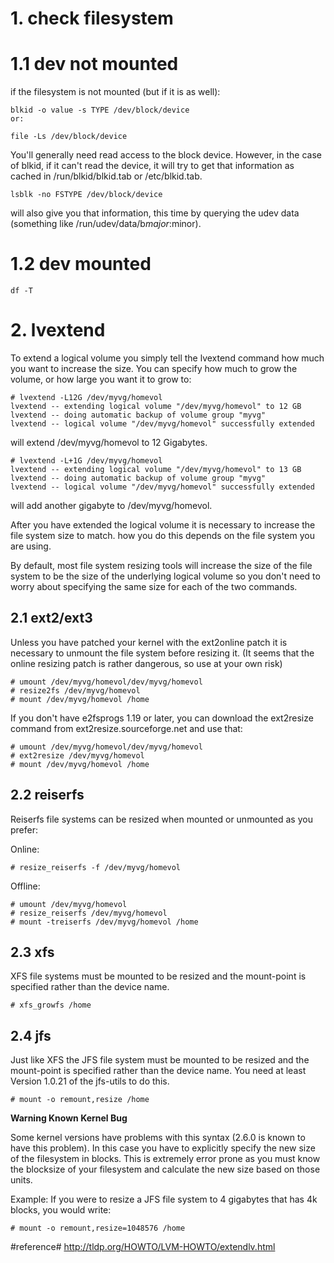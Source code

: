 # 1. check filesystem #

# 1.1 dev not mounted
if the filesystem is not mounted (but if it is as well):

	blkid -o value -s TYPE /dev/block/device
	or:
	
	file -Ls /dev/block/device

You'll generally need read access to the block device. However, in the case of blkid, if it can't read the device, it will try to get that information as cached in /run/blkid/blkid.tab or /etc/blkid.tab.

	lsblk -no FSTYPE /dev/block/device

will also give you that information, this time by querying the udev data (something like /run/udev/data/b$major:$minor).

# 1.2 dev mounted

	df -T

# 2. lvextend #

To extend a logical volume you simply tell the lvextend command how much you want to increase the size. You can specify how much to grow the volume, or how large you want it to grow to:

	# lvextend -L12G /dev/myvg/homevol
	lvextend -- extending logical volume "/dev/myvg/homevol" to 12 GB
	lvextend -- doing automatic backup of volume group "myvg"
	lvextend -- logical volume "/dev/myvg/homevol" successfully extended
        
will extend /dev/myvg/homevol to 12 Gigabytes.

	# lvextend -L+1G /dev/myvg/homevol
	lvextend -- extending logical volume "/dev/myvg/homevol" to 13 GB
	lvextend -- doing automatic backup of volume group "myvg"
	lvextend -- logical volume "/dev/myvg/homevol" successfully extended
        
will add another gigabyte to /dev/myvg/homevol.


 After you have extended the logical volume it is necessary to increase the file system size to match. how you do this depends on the file system you are using.

 By default, most file system resizing tools will increase the size of the file system to be the size of the underlying logical volume so you don't need to worry about specifying the same size for each of the two commands.


## 2.1 ext2/ext3 ##


Unless you have patched your kernel with the ext2online patch it is necessary to unmount the file system before resizing it. (It seems that the online resizing patch is rather dangerous, so use at your own risk)

	# umount /dev/myvg/homevol/dev/myvg/homevol
	# resize2fs /dev/myvg/homevol
	# mount /dev/myvg/homevol /home
            
If you don't have e2fsprogs 1.19 or later, you can download the ext2resize command from ext2resize.sourceforge.net and use that:

	# umount /dev/myvg/homevol/dev/myvg/homevol
	# ext2resize /dev/myvg/homevol
	# mount /dev/myvg/homevol /home
            
## 2.2 reiserfs ##

Reiserfs file systems can be resized when mounted or unmounted as you prefer:

Online:

	# resize_reiserfs -f /dev/myvg/homevol
                  
Offline:

	# umount /dev/myvg/homevol
	# resize_reiserfs /dev/myvg/homevol
	# mount -treiserfs /dev/myvg/homevol /home
                  

## 2.3 xfs ##

XFS file systems must be mounted to be resized and the mount-point is specified rather than the device name.

    # xfs_growfs /home
            

## 2.4 jfs ##

Just like XFS the JFS file system must be mounted to be resized and the mount-point is specified rather than the device name. You need at least Version 1.0.21 of the jfs-utils to do this.

	# mount -o remount,resize /home
            
**Warning	Known Kernel Bug**

 Some kernel versions have problems with this syntax (2.6.0 is known to have this problem). In this case you have to explicitly specify the new size of the filesystem in blocks. This is extremely error prone as you must know the blocksize of your filesystem and calculate the new size based on those units.


 Example: If you were to resize a JFS file system to 4 gigabytes that has 4k blocks, you would write:

	# mount -o remount,resize=1048576 /home

#reference#
http://tldp.org/HOWTO/LVM-HOWTO/extendlv.html